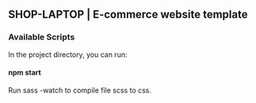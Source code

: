 ## SHOP-LAPTOP | E-commerce website template

### Available Scripts

In the project directory, you can run:

#### npm start

Run sass -watch to compile file scss to css.
